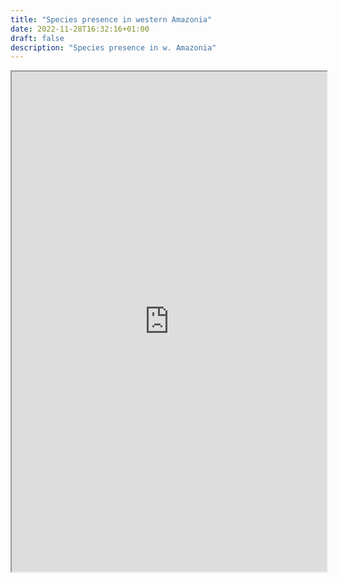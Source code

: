 ```yaml
---
title: "Species presence in western Amazonia"
date: 2022-11-28T16:32:16+01:00
draft: false
description: "Species presence in w. Amazonia"
---
```


<iframe height="800" width="100%" src="https://puason.shinyapps.io/Species/"></iframe>
